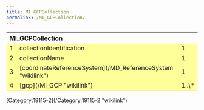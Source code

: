 ```yaml
---
title: MI GCPCollection
permalink: /MI_GCPCollection/
---
```


<table class="wikitable">
<tr>
<th align="left" colspan="3">
MI_GCPCollection

</th>
</tr>
<tr bgcolor="FFFF99">
<td>
1

</td>
<td>
collectionIdentification

</td>
<td>
1

</td>
</tr>
<tr bgcolor="FFFF99">
<td>
2

</td>
<td>
collectionName

</td>
<td>
1

</td>
</tr>
<tr bgcolor="FFFF99">
<td>
3

</td>
<td>
[coordinateReferenceSystem](/MD_ReferenceSystem "wikilink")

</td>
<td>
1

</td>
</tr>
<tr bgcolor="FFFF99">
<td>
4

</td>
<td>
[gcp](/MI_GCP "wikilink")

</td>
<td>
1..\*

</td>
</tr>
</table>
[Category:19115-2](/Category:19115-2 "wikilink")